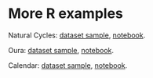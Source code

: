# More R examples

Natural Cycles: <a href="samples/NaturalCycle.csv" download>dataset sample</a>, <a href="code/NaturalCycles.Rmd" download>notebook</a>.

Oura: <a href="samples/oura.csv" download>dataset sample</a>, <a href="code/Oura.Rmd" download>notebook</a>.

Calendar: <a href="samples/FemTech_and_Feminist_Tech_Calendar.ics" download>dataset sample</a>, <a href="code/Calendar.Rmd" download>notebook</a>.
